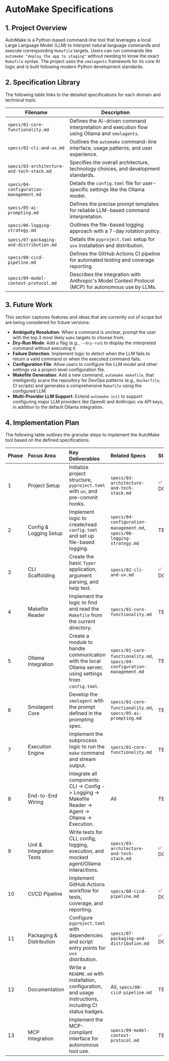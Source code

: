 # AutoMake Specifications

## 1. Project Overview
AutoMake is a Python-based command-line tool that leverages a local Large Language Model (LLM) to interpret natural language commands and execute corresponding `Makefile` targets. Users can run commands like `automake "deploy the app to staging"` without needing to know the exact `Makefile` syntax. The project uses the `smolagents` framework for its core AI logic and is built following modern Python development standards.

## 2. Specification Library
The following table links to the detailed specifications for each domain and technical topic.

| Filename                                             | Description                                                  |
| ---------------------------------------------------- | ------------------------------------------------------------ |
| `specs/01-core-functionality.md`                     | Defines the AI-driven command interpretation and execution flow using Ollama and `smolagents`. |
| `specs/02-cli-and-ux.md`                             | Outlines the `automake` command-line interface, usage patterns, and user experience. |
| `specs/03-architecture-and-tech-stack.md`            | Specifies the overall architecture, technology choices, and development standards. |
| `specs/04-configuration-management.md`               | Details the `config.toml` file for user-specific settings like the Ollama model. |
| `specs/05-ai-prompting.md`                           | Defines the precise prompt templates for reliable LLM-based command interpretation. |
| `specs/06-logging-strategy.md`                       | Outlines the file-based logging approach with a 7-day rotation policy. |
| `specs/07-packaging-and-distribution.md`             | Details the `pyproject.toml` setup for `uvx` installation and distribution. |
| `specs/08-cicd-pipeline.md`                          | Defines the GitHub Actions CI pipeline for automated testing and coverage reporting. |
| `specs/09-model-context-protocol.md`                 | Describes the integration with Anthropic's Model Context Protocol (MCP) for autonomous use by LLMs. |

## 3. Future Work
This section captures features and ideas that are currently out of scope but are being considered for future versions:
- **Ambiguity Resolution**: When a command is unclear, prompt the user with the top 3 most likely `make` targets to choose from.
- **Dry-Run Mode**: Add a flag (e.g., `--dry-run`) to display the interpreted command without executing it.
- **Failure Detection**: Implement logic to detect when the LLM fails to return a valid command or when the executed command fails.
- **Configuration File**: Allow users to configure the LLM model and other settings via a project-level configuration file.
- **Makefile Generation**: Add a new command, `automake makefile`, that intelligently scans the repository for DevOps patterns (e.g., `Dockerfile`, CI scripts) and generates a comprehensive `Makefile` using the configured LLM.
- **Multi-Provider LLM Support**: Extend `automake init` to support configuring major LLM providers like OpenAI and Anthropic via API keys, in addition to the default Ollama integration.

## 4. Implementation Plan
The following table outlines the granular steps to implement the AutoMake tool based on the defined specifications.

| Phase | Focus Area | Key Deliverables | Related Specs | Status |
| :--- | :--- | :--- | :--- | :--- |
| 1 | Project Setup | Initialize project structure, `pyproject.toml` with `uv`, and pre-commit hooks. | `specs/03-architecture-and-tech-stack.md` | ✅ DONE |
| 2 | Config & Logging Setup | Implement logic to create/read `config.toml` and set up file-based logging. | `specs/04-configuration-management.md`, `specs/06-logging-strategy.md` | TBD |
| 3 | CLI Scaffolding | Create the basic `Typer` application, argument parsing, and help text. | `specs/02-cli-and-ux.md` | ✅ DONE |
| 4 | Makefile Reader | Implement the logic to find and read the `Makefile` from the current directory. | `specs/01-core-functionality.md` | TBD |
| 5 | Ollama Integration | Create a module to handle communication with the local Ollama server, using settings from `config.toml`. | `specs/01-core-functionality.md`, `specs/04-configuration-management.md` | TBD |
| 6 | Smolagent Core | Develop the `smolagent` with the prompt defined in the prompting spec. | `specs/01-core-functionality.md`, `specs/05-ai-prompting.md` | TBD |
| 7 | Execution Engine | Implement the subprocess logic to run the `make` command and stream output. | `specs/01-core-functionality.md` | TBD |
| 8 | End-to-End Wiring | Integrate all components: CLI -> Config -> Logging -> Makefile Reader -> Agent -> Ollama -> Execution. | All | TBD |
| 9 | Unit & Integration Tests | Write tests for CLI, config, logging, execution, and mocked agent/Ollama interactions. | `specs/03-architecture-and-tech-stack.md` | ✅ DONE |
| 10 | CI/CD Pipeline | Implement GitHub Actions workflow for tests, coverage, and reporting. | `specs/08-cicd-pipeline.md` | ✅ DONE |
| 11 | Packaging & Distribution | Configure `pyproject.toml` with dependencies and script entry points for `uvx` distribution. | `specs/07-packaging-and-distribution.md` | ✅ DONE |
| 12 | Documentation | Write a `README.md` with installation, configuration, and usage instructions, including CI status badges. | All, `specs/08-cicd-pipeline.md` | TBD |
| 13 | MCP Integration | Implement the MCP-compliant interface for autonomous tool use. | `specs/09-model-context-protocol.md` | TBD |
